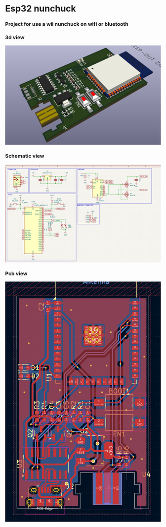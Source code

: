 # Esp32 nunchuck

### Project for use a wii nunchuck on wifi or bluetooth

### 3d view
![wifi nunchuck 3d view](./3d.png)

### Schematic view
![wifi nunchuck schematic view](./schematic.png)

### Pcb view
![wifi nunchuck pcb view](./pcb.png)